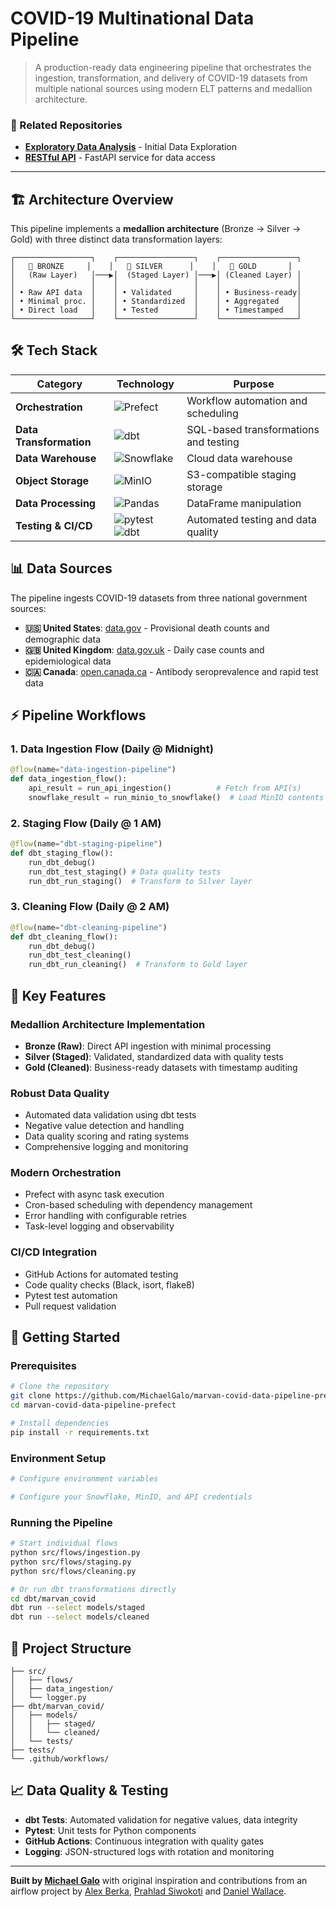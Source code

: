# COVID-19 Multinational Data Pipeline

> A production-ready data engineering pipeline that orchestrates the ingestion, transformation, and delivery of COVID-19 datasets from multiple national sources using modern ELT patterns and medallion architecture.

### 🔗 Related Repositories
- **[Exploratory Data Analysis](https://github.com/siwa-p/marvan_project_eda)** - Initial Data Exploration 
- **[RESTful API](https://github.com/MichaelGalo/marvan-covid-api)** - FastAPI service for data access

---

## 🏗️ Architecture Overview

This pipeline implements a **medallion architecture** (Bronze → Silver → Gold) with three distinct data transformation layers:

```
┌─────────────────┐    ┌─────────────────┐    ┌─────────────────┐
│   🥉 BRONZE     │    │   🥈 SILVER      │    │   🥇 GOLD       │
│   (Raw Layer)   │───▶│  (Staged Layer) │───▶│ (Cleaned Layer) │
│                 │    │                 │    │                 │
│ • Raw API data  │    │ • Validated     │    │ • Business-ready│
│ • Minimal proc. │    │ • Standardized  │    │ • Aggregated    │
│ • Direct load   │    │ • Tested        │    │ • Timestamped   │
└─────────────────┘    └─────────────────┘    └─────────────────┘
```

## 🛠️ Tech Stack

| Category | Technology | Purpose |
|----------|------------|---------|
| **Orchestration** | ![Prefect](https://img.shields.io/badge/Prefect-3E4B99?style=flat-square&logo=prefect&logoColor=white) | Workflow automation and scheduling |
| **Data Transformation** | ![dbt](https://img.shields.io/badge/dbt-FF694B?style=flat-square&logo=dbt&logoColor=white) | SQL-based transformations and testing |
| **Data Warehouse** | ![Snowflake](https://img.shields.io/badge/Snowflake-056DD0?style=flat-square&logo=snowflake&logoColor=white) | Cloud data warehouse |
| **Object Storage** | ![MinIO](https://img.shields.io/badge/MinIO-C72E49?style=flat-square&logo=minio&logoColor=white) | S3-compatible staging storage |
| **Data Processing** | ![Pandas](https://img.shields.io/badge/Pandas-150458?style=flat-square&logo=pandas&logoColor=white) | DataFrame manipulation |
| **Testing & CI/CD** | ![pytest](https://img.shields.io/badge/pytest-009FE3?style=flat-square&logo=pytest&logoColor=white) ![dbt](https://img.shields.io/badge/dbt-FF694B?style=flat-square&logo=dbt&logoColor=white) | Automated testing and data quality |

## 📊 Data Sources

The pipeline ingests COVID-19 datasets from three national government sources:

- **🇺🇸 United States**: [data.gov](https://catalog.data.gov/) - Provisional death counts and demographic data
- **🇬🇧 United Kingdom**: [data.gov.uk](https://www.data.gov.uk/) - Daily case counts and epidemiological data  
- **🇨🇦 Canada**: [open.canada.ca](https://search.open.canada.ca/opendata/) - Antibody seroprevalence and rapid test data

## ⚡ Pipeline Workflows

### 1. **Data Ingestion Flow** (Daily @ Midnight)
```python
@flow(name="data-ingestion-pipeline")
def data_ingestion_flow():
    api_result = run_api_ingestion()          # Fetch from API(s)
    snowflake_result = run_minio_to_snowflake()  # Load MinIO contents to Bronze layer
```

### 2. **Staging Flow** (Daily @ 1 AM)
```python
@flow(name="dbt-staging-pipeline") 
def dbt_staging_flow():
    run_dbt_debug()        
    run_dbt_test_staging() # Data quality tests
    run_dbt_run_staging()  # Transform to Silver layer
```

### 3. **Cleaning Flow** (Daily @ 2 AM)
```python
@flow(name="dbt-cleaning-pipeline")
def dbt_cleaning_flow():
    run_dbt_debug()         
    run_dbt_test_cleaning()
    run_dbt_run_cleaning()  # Transform to Gold layer
```

## 🎯 Key Features

### **Medallion Architecture Implementation**
- **Bronze (Raw)**: Direct API ingestion with minimal processing
- **Silver (Staged)**: Validated, standardized data with quality tests
- **Gold (Cleaned)**: Business-ready datasets with timestamp auditing

### **Robust Data Quality**
- Automated data validation using dbt tests
- Negative value detection and handling
- Data quality scoring and rating systems
- Comprehensive logging and monitoring

### **Modern Orchestration**
- Prefect with async task execution
- Cron-based scheduling with dependency management
- Error handling with configurable retries
- Task-level logging and observability

### **CI/CD Integration**
- GitHub Actions for automated testing
- Code quality checks (Black, isort, flake8)
- Pytest test automation
- Pull request validation

## 🚀 Getting Started

### Prerequisites
```bash
# Clone the repository
git clone https://github.com/MichaelGalo/marvan-covid-data-pipeline-prefect
cd marvan-covid-data-pipeline-prefect

# Install dependencies
pip install -r requirements.txt
```

### Environment Setup
```bash
# Configure environment variables

# Configure your Snowflake, MinIO, and API credentials
```

### Running the Pipeline
```bash
# Start individual flows
python src/flows/ingestion.py    
python src/flows/staging.py     
python src/flows/cleaning.py   

# Or run dbt transformations directly
cd dbt/marvan_covid
dbt run --select models/staged
dbt run --select models/cleaned
```

## 📁 Project Structure

```
├── src/
│   ├── flows/               
│   ├── data_ingestion/     
│   └── logger.py           
├── dbt/marvan_covid/         
│   ├── models/
│   │   ├── staged/      
│   │   └── cleaned/       
│   └── tests/       
├── tests/                  
└── .github/workflows/  
```

## 📈 Data Quality & Testing

- **dbt Tests**: Automated validation for negative values, data integrity
- **Pytest**: Unit tests for Python components
- **GitHub Actions**: Continuous integration with quality gates
- **Logging**: JSON-structured logs with rotation and monitoring

---

**Built by [Michael Galo](https://github.com/MichaelGalo)** with original inspiration and contributions from an airflow project by [Alex Berka](https://github.com/alexberka), [Prahlad Siwokoti](https://github.com/siwa-p) and [Daniel Wallace](https://github.com/daniel-wallace-personal). 


